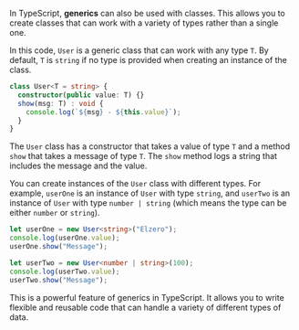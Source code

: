 In TypeScript, **generics** can also be used with classes. This allows you to create classes that can work with a variety of types rather than a single one.

In this code, `User` is a generic class that can work with any type `T`. By default, `T` is `string` if no type is provided when creating an instance of the class.

```typescript
class User<T = string> {
  constructor(public value: T) {}
  show(msg: T) : void {
    console.log(`${msg} - ${this.value}`);
  }
}
```

The `User` class has a constructor that takes a value of type `T` and a method `show` that takes a message of type `T`. The `show` method logs a string that includes the message and the value.

You can create instances of the `User` class with different types. For example, `userOne` is an instance of `User` with type `string`, and `userTwo` is an instance of `User` with type `number | string` (which means the type can be either `number` or `string`).

```typescript
let userOne = new User<string>("Elzero");
console.log(userOne.value);
userOne.show("Message");

let userTwo = new User<number | string>(100);
console.log(userTwo.value);
userTwo.show("Message");
```

This is a powerful feature of generics in TypeScript. It allows you to write flexible and reusable code that can handle a variety of different types of data.